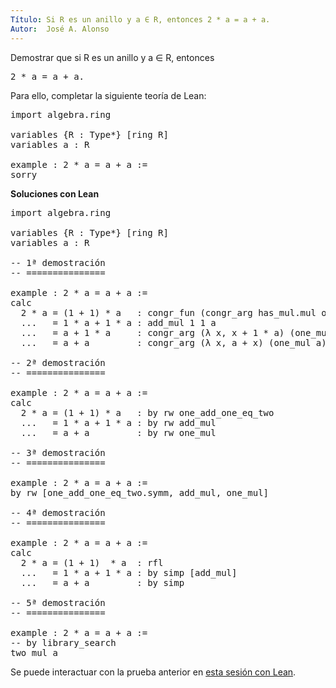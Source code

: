 ```yaml
---
Título: Si R es un anillo y a ∈ R, entonces 2 * a = a + a.
Autor:  José A. Alonso
---
```


Demostrar que si R es un anillo y a ∈ R, entonces
<pre lang="text">
2 * a = a + a.
</pre>

Para ello, completar la siguiente teoría de Lean:

<pre lang="lean">
import algebra.ring

variables {R : Type*} [ring R]
variables a : R

example : 2 * a = a + a :=
sorry
</pre>
<!--more-->

<b>Soluciones con Lean</b>

<pre lang="lean">
import algebra.ring

variables {R : Type*} [ring R]
variables a : R

-- 1ª demostración
-- ===============

example : 2 * a = a + a :=
calc
  2 * a = (1 + 1) * a   : congr_fun (congr_arg has_mul.mul one_add_one_eq_two.symm) a
  ...   = 1 * a + 1 * a : add_mul 1 1 a
  ...   = a + 1 * a     : congr_arg (λ x, x + 1 * a) (one_mul a)
  ...   = a + a         : congr_arg (λ x, a + x) (one_mul a)

-- 2ª demostración
-- ===============

example : 2 * a = a + a :=
calc
  2 * a = (1 + 1) * a   : by rw one_add_one_eq_two
  ...   = 1 * a + 1 * a : by rw add_mul
  ...   = a + a         : by rw one_mul

-- 3ª demostración
-- ===============

example : 2 * a = a + a :=
by rw [one_add_one_eq_two.symm, add_mul, one_mul]

-- 4ª demostración
-- ===============

example : 2 * a = a + a :=
calc
  2 * a = (1 + 1)  * a  : rfl
  ...   = 1 * a + 1 * a : by simp [add_mul]
  ...   = a + a         : by simp

-- 5ª demostración
-- ===============

example : 2 * a = a + a :=
-- by library_search
two_mul a
</pre>

Se puede interactuar con la prueba anterior en <a href="https://leanprover-community.github.io/lean-web-editor/#url=https://raw.githubusercontent.com/jaalonso/Calculemus/main/src/Dos_por_a_igual_a_mas_a.lean" rel="noopener noreferrer" target="_blank">esta sesión con Lean</a>.

